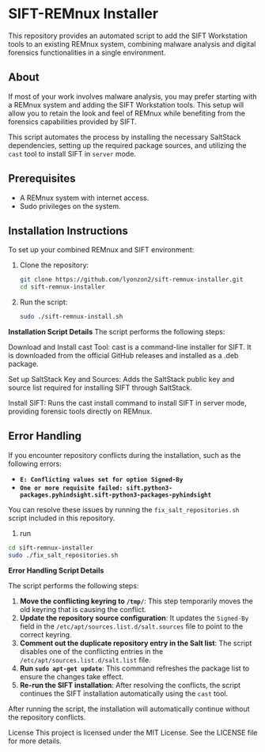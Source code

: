 # SIFT-REMnux Installer

This repository provides an automated script to add the SIFT Workstation tools to an existing REMnux system, combining malware analysis and digital forensics functionalities in a single environment.

## About

If most of your work involves malware analysis, you may prefer starting with a REMnux system and adding the SIFT Workstation tools. This setup will allow you to retain the look and feel of REMnux while benefiting from the forensics capabilities provided by SIFT.

This script automates the process by installing the necessary SaltStack dependencies, setting up the required package sources, and utilizing the `cast` tool to install SIFT in `server` mode.

## Prerequisites

- A REMnux system with internet access.
- Sudo privileges on the system.

## Installation Instructions

To set up your combined REMnux and SIFT environment:

1. Clone the repository:
   ```bash
   git clone https://github.com/lyonzon2/sift-remnux-installer.git
   cd sift-remnux-installer
2. Run the script:
   ```bash
   sudo ./sift-remnux-install.sh
**Installation Script Details**
The script performs the following steps:

Download and Install cast Tool: cast is a command-line installer for SIFT. It is downloaded from the official GitHub releases and installed as a .deb package.

Set up SaltStack Key and Sources: Adds the SaltStack public key and source list required for installing SIFT through SaltStack.

Install SIFT: Runs the cast install command to install SIFT in server mode, providing forensic tools directly on REMnux.

## Error Handling

If you encounter repository conflicts during the installation, such as the following errors:

- **`E: Conflicting values set for option Signed-By`**
- **`One or more requisite failed: sift.python3-packages.pyhindsight.sift-python3-packages-pyhindsight`**

You can resolve these issues by running the `fix_salt_repositories.sh` script included in this repository. 
1. run
```bash
cd sift-remnux-installer
sudo ./fix_salt_repositories.sh
```

**Error Handling Script Details**

The script performs the following steps:

1. **Move the conflicting keyring to `/tmp/`**: This step temporarily moves the old keyring that is causing the conflict.
2. **Update the repository source configuration**: It updates the `Signed-By` field in the `/etc/apt/sources.list.d/salt.sources` file to point to the correct keyring.
3. **Comment out the duplicate repository entry in the Salt list**: The script disables one of the conflicting entries in the `/etc/apt/sources.list.d/salt.list` file.
4. **Run `sudo apt-get update`**: This command refreshes the package list to ensure the changes take effect.
5. **Re-run the SIFT installation**: After resolving the conflicts, the script continues the SIFT installation automatically using the `cast` tool.

 After running the script, the installation will automatically continue without the repository conflicts.

License
This project is licensed under the MIT License. See the LICENSE file for more details.
